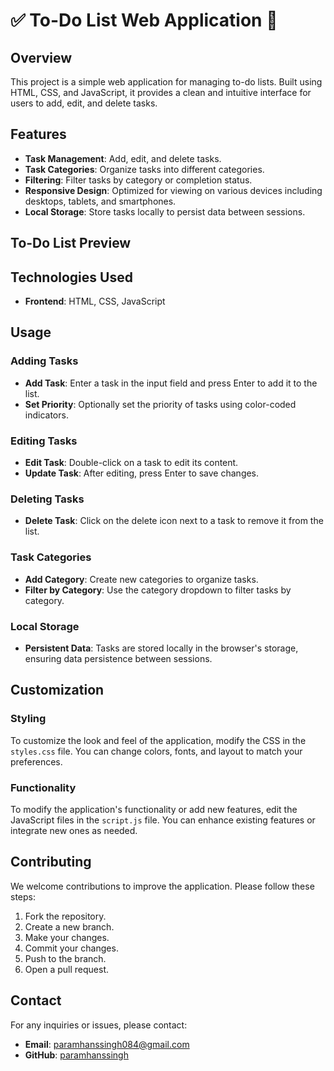 # ✅ To-Do List Web Application 📝

## Overview
This project is a simple web application for managing to-do lists. Built using HTML, CSS, and JavaScript, it provides a clean and intuitive interface for users to add, edit, and delete tasks.

## Features
- **Task Management**: Add, edit, and delete tasks.
- **Task Categories**: Organize tasks into different categories.
- **Filtering**: Filter tasks by category or completion status.
- **Responsive Design**: Optimized for viewing on various devices including desktops, tablets, and smartphones.
- **Local Storage**: Store tasks locally to persist data between sessions.

## To-Do List Preview 


## Technologies Used
- **Frontend**: HTML, CSS, JavaScript

## Usage

### Adding Tasks
- **Add Task**: Enter a task in the input field and press Enter to add it to the list.
- **Set Priority**: Optionally set the priority of tasks using color-coded indicators.

### Editing Tasks
- **Edit Task**: Double-click on a task to edit its content.
- **Update Task**: After editing, press Enter to save changes.

### Deleting Tasks
- **Delete Task**: Click on the delete icon next to a task to remove it from the list.

### Task Categories
- **Add Category**: Create new categories to organize tasks.
- **Filter by Category**: Use the category dropdown to filter tasks by category.

### Local Storage
- **Persistent Data**: Tasks are stored locally in the browser's storage, ensuring data persistence between sessions.

## Customization

### Styling
To customize the look and feel of the application, modify the CSS in the `styles.css` file. You can change colors, fonts, and layout to match your preferences.

### Functionality
To modify the application's functionality or add new features, edit the JavaScript files in the `script.js` file. You can enhance existing features or integrate new ones as needed.

## Contributing
We welcome contributions to improve the application. Please follow these steps:

1. Fork the repository.
2. Create a new branch.
3. Make your changes.
4. Commit your changes.
5. Push to the branch.
6. Open a pull request.

## Contact
For any inquiries or issues, please contact:
- **Email**: paramhanssingh084@gmail.com
- **GitHub**: [paramhanssingh](https://github.com/Paramhans-Singh)

